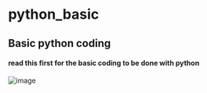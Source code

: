 # python_basic
## Basic python coding
#### read this first for the basic coding to be done with python

![image](https://user-images.githubusercontent.com/77041357/103737509-51bca500-502d-11eb-86a6-e626f131afdd.png)
